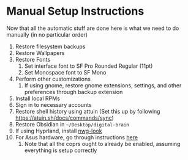 # Manual Setup Instructions

Now that all the automatic stuff are done here is what we need to do manually (in no particular order)

1. Restore filesystem backups
2. Restore Wallpapers
3. Restore Fonts
   1. Set interface font to SF Pro Rounded Regular (11pt)
   2. Set Monospace font to SF Mono
4. Perform other customizations
   1. If using gnome, restore gnome extensions, settings, and other preferences through backup extension
5. Install local RPMs
6. Sign in to necessary accounts
7. Restore shell history using attuin (Set this up by following <https://atuin.sh/docs/commands/sync>)
8. Restore Obsidian in `~/Desktop/digital-brain`
9. If using Hyprland, install [nwg-look](https://github.com/nwg-piotr/nwg-look)
10. For Asus hardware, go through instructions [here](https://asus-linux.org/wiki/fedora-guide/)
    1. Note that all the coprs ought to already be enabled, assuming everything is setup correctly
